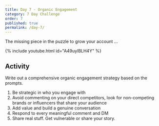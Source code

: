 ```yaml
---
title: Day 7 - Organic Engagement
category: 7 Day Challenge
order: 7
published: true
permalink: /day-7/
---
```


The missing piece in the puzzle to grow your account ...&nbsp;

{% include youtube.html id="A49uylBLH4Y" %}

## Activity&nbsp;

Write out a comprehensive organic engagement strategy based on the prompts.&nbsp;

1. Be strategic in who you engage with
2. Avoid commenting on your direct competitors, look for non-competing brands or influencers that share your audience
3. Add value and build a genuine conversation
4. Respond to every meaningful comment and DM
5. Share real stuff. Get vulnerable or share your story.&nbsp;